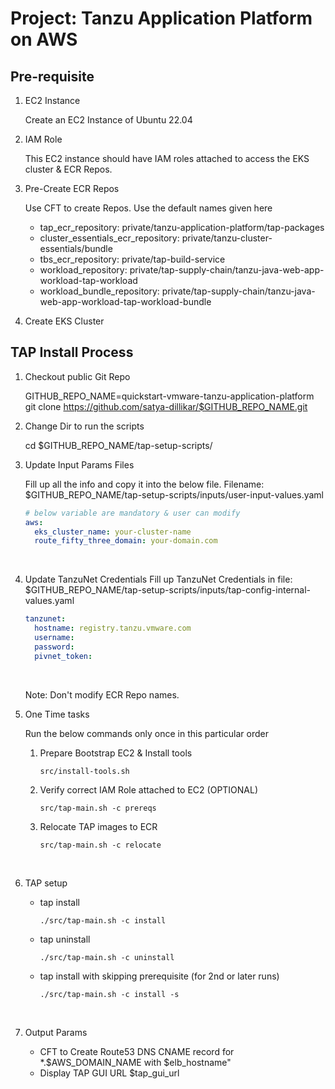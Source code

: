 # Project: Tanzu Application Platform on AWS

## Pre-requisite
1. EC2 Instance

    Create an EC2 Instance of Ubuntu 22.04

1. IAM Role

    This EC2 instance should have IAM roles attached to access the EKS cluster & ECR Repos.

1. Pre-Create ECR Repos

    Use CFT to create Repos. Use the default names given here
      - tap_ecr_repository: private/tanzu-application-platform/tap-packages
      - cluster_essentials_ecr_repository: private/tanzu-cluster-essentials/bundle
      - tbs_ecr_repository: private/tap-build-service
      - workload_repository: private/tap-supply-chain/tanzu-java-web-app-workload-tap-workload
      - workload_bundle_repository: private/tap-supply-chain/tanzu-java-web-app-workload-tap-workload-bundle

1. Create EKS Cluster

## TAP Install Process

1. Checkout public Git Repo

    GITHUB_REPO_NAME=quickstart-vmware-tanzu-application-platform
    git clone https://github.com/satya-dillikar/$GITHUB_REPO_NAME.git

1. Change Dir to run the scripts

    cd $GITHUB_REPO_NAME/tap-setup-scripts/

1. Update Input Params Files

    Fill up all the info and copy it into the below file.
    Filename: $GITHUB_REPO_NAME/tap-setup-scripts/inputs/user-input-values.yaml

    ```yaml
    # below variable are mandatory & user can modify
    aws:
      eks_cluster_name: your-cluster-name
      route_fifty_three_domain: your-domain.com
    ```
    <br>

1. Update TanzuNet Credentials
    Fill up TanzuNet Credentials in file: $GITHUB_REPO_NAME/tap-setup-scripts/inputs/tap-config-internal-values.yaml

    ```yaml
    tanzunet:
      hostname: registry.tanzu.vmware.com
      username:
      password:
      pivnet_token:
    ```
    <br>

   Note: Don't modify ECR Repo names.

1. One Time tasks


    Run the below commands only once in this particular order

    1. Prepare Bootstrap EC2 & Install tools
        ```
        src/install-tools.sh
        ```

    1. Verify correct IAM Role attached to EC2 (OPTIONAL)
        ```
        src/tap-main.sh -c prereqs
        ```

    1. Relocate TAP images to ECR
        ```
        src/tap-main.sh -c relocate
        ```
    <br>

1. TAP setup


    - tap install
      ```
      ./src/tap-main.sh -c install
      ```

    - tap uninstall
      ```
      ./src/tap-main.sh -c uninstall
      ```

    - tap install with skipping prerequisite (for 2nd or later runs)
      ```
      ./src/tap-main.sh -c install -s
      ```

    <br>

1. Output Params

     - CFT to Create Route53 DNS CNAME record for *.$AWS_DOMAIN_NAME with $elb_hostname"
     - Display TAP GUI URL $tap_gui_url
